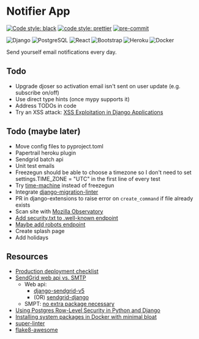 # Notifier App

[![Code style: black](https://img.shields.io/badge/code%20style-black-000000.svg?style=for-the-badge)](https://github.com/psf/black)
[![code style: prettier](https://img.shields.io/badge/code_style-prettier-ff69b4.svg?style=for-the-badge)](https://github.com/prettier/prettier)
[![pre-commit](https://img.shields.io/badge/pre--commit-enabled-brightgreen?logo=pre-commit&style=for-the-badge)](https://github.com/pre-commit/pre-commit)

![Django](https://img.shields.io/badge/-Django-092E20?logo=Django&style=for-the-badge)
![PostgreSQL](https://img.shields.io/badge/postgres-%23316192.svg?logo=postgresql&style=for-the-badge)
![React](https://img.shields.io/badge/react%20-%2320232a.svg?logo=react&style=for-the-badge)
![Bootstrap](https://img.shields.io/badge/-Bootstrap-563D7C?logo=bootstrap&style=for-the-badge)
![Heroku](https://img.shields.io/badge/heroku%20-%23430098.svg?logo=heroku&style=for-the-badge)
![Docker](https://img.shields.io/badge/docker%20-%230db7ed.svg?logo=docker&logoColor=white&style=for-the-badge)

Send yourself email notifications every day.

## Todo

- Upgrade djoser so activation email isn't sent on user update (e.g. subscribe on/off)
- Use direct type hints (once mypy supports it)
- Address TODOs in code
- Try an XSS attack: [XSS Exploitation in Django Applications](https://tonybaloney.github.io/posts/xss-exploitation-in-django.html)

## Todo (maybe later)

- Move config files to pyproject.toml
- Papertrail heroku plugin
- Sendgrid batch api
- Unit test emails
- Freezegun should be able to choose a timezone
  so I don't need to set settings.TIME_ZONE = "UTC" in the first line of every test
- Try [time-machine](https://github.com/adamchainz/time-machine) instead of freezegun
- Integrate [django-migration-linter](https://github.com/3YOURMIND/django-migration-linter)
- PR in django-extensions to raise error on `create_command` if file already exists
- Scan site with [Mozilla Observatory](https://observatory.mozilla.org/)
- [Add security.txt to .well-known endpoint](https://adamj.eu/tech/2020/06/28/how-to-add-a-well-known-url-to-your-django-site/)
- [Maybe add robots endpoint](https://adamj.eu/tech/2020/02/10/robots-txt/)
- Create splash page
- Add holidays

## Resources

- [Production deployment checklist](https://testdriven.io/blog/production-django-deployments-on-heroku/)
- [SendGrid web api vs. SMTP](https://sendgrid.com/blog/web-api-or-smtp-relay-how-should-you-send-your-mail/)
  - Web api:
    - [django-sendgrid-v5](https://github.com/sklarsa/django-sendgrid-v5)
    - (OR) [sendgrid-django](https://github.com/elbuo8/sendgrid-django)
  - SMPT: [no extra package necessary](https://sendgrid.com/docs/for-developers/sending-email/django/)
- [Using Postgres Row-Level Security in Python and Django](https://pganalyze.com/blog/postgres-row-level-security-django-python)
- [Installing system packages in Docker with minimal bloat](https://pythonspeed.com/articles/system-packages-docker/)
- [super-linter](https://github.com/github/super-linter)
- [flake8-awesome](https://github.com/afonasev/flake8-awesome)
